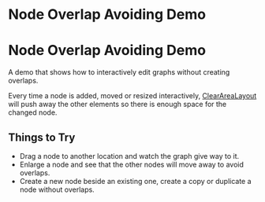 <!--
 //////////////////////////////////////////////////////////////////////////////
 // @license
 // This file is part of yFiles for HTML 2.6.0.2.
 // Use is subject to license terms.
 //
 // Copyright (c) 2000-2023 by yWorks GmbH, Vor dem Kreuzberg 28,
 // 72070 Tuebingen, Germany. All rights reserved.
 //
 //////////////////////////////////////////////////////////////////////////////
-->
# Node Overlap Avoiding Demo

# Node Overlap Avoiding Demo

A demo that shows how to interactively edit graphs without creating overlaps.

Every time a node is added, moved or resized interactively, [ClearAreaLayout](https://docs.yworks.com/yfileshtml/#/api/ClearAreaLayout) will push away the other elements so there is enough space for the changed node.

## Things to Try

- Drag a node to another location and watch the graph give way to it.
- Enlarge a node and see that the other nodes will move away to avoid overlaps.
- Create a new node beside an existing one, create a copy or duplicate a node without overlaps.
